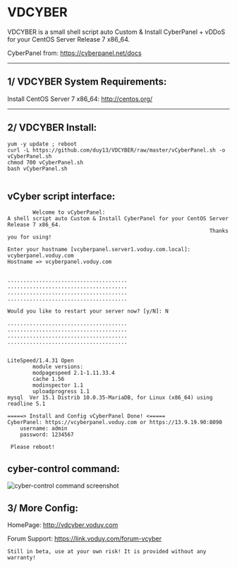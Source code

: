 VDCYBER
===================

VDCYBER is a small shell script auto Custom & Install CyberPanel + vDDoS for your CentOS Server Release 7 x86_64.

CyberPanel from: https://cyberpanel.net/docs

----------

1/ VDCYBER System Requirements:
-------------
Install CentOS Server 7 x86_64: http://centos.org/

----------


2/ VDCYBER Install:
-------------
```
yum -y update ; reboot
curl -L https://github.com/duy13/VDCYBER/raw/master/vCyberPanel.sh -o vCyberPanel.sh
chmod 700 vCyberPanel.sh
bash vCyberPanel.sh
 
```

vCyber script interface:
-------------
```
        Welcome to vCyberPanel:
A shell script auto Custom & Install CyberPanel for your CentOS Server Release 7 x86_64.
                                                                Thanks you for using!

Enter your hostname [vcyberpanel.server1.voduy.com.local]: vcyberpanel.voduy.com
Hostname => vcyberpanel.voduy.com


......................................
......................................
......................................
......................................

Would you like to restart your server now? [y/N]: N

......................................
......................................
......................................
......................................


LiteSpeed/1.4.31 Open
        module versions:
        modpagespeed 2.1-1.11.33.4
        cache 1.56
        modinspector 1.1
        uploadprogress 1.1
mysql  Ver 15.1 Distrib 10.0.35-MariaDB, for Linux (x86_64) using readline 5.1

=====> Install and Config vCyberPanel Done! <=====
CyberPanel: https://vcyberpanel.voduy.com or https://13.9.19.90:8090
	username: admin
	password: 1234567

 Please reboot!

```

cyber-control command:
-------------
![cyber-control command screenshot](https://lh3.googleusercontent.com/-AAadlPRt3h0/XvBNQpuavrI/AAAAAAAACnk/I8DXaFn_OA8zUodSjAqHx-i8oaHXELhYACLcBGAsYHQ/s1600/cyber-control-command-vdcyber-voduy.com.png "cyber-control command screenshot")

3/ More Config:
---------------
HomePage: http://vdcyber.voduy.com

Forum Support: https://link.voduy.com/forum-vcyber
```
Still in beta, use at your own risk! It is provided without any warranty!
```
